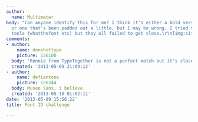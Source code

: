 ```yaml
---
author:
  name: Multimeter
body: "Can anyone identify this for me? I think it's either a bold version of a font
  or one that's been padded out a little, but I may be wrong. I tried the automatic
  tools (whatthefont etc) but they all failed to get close.\r\n[img:sites/default/files/old-images/Capture_4056.PNG]\r\nThanks"
comments:
- author:
    name: donshottype
    picture: 126100
  body: "Ronnia from TypeTogether is not a perfect match but it's close.\r\n\r\nDon"
  created: '2013-05-09 21:09:12'
- author:
    name: defiantone
    picture: 126244
  body: Museo Sans, i believe.
  created: '2013-05-10 01:02:11'
date: '2013-05-09 15:56:22'
title: Font ID challenge

---
```

